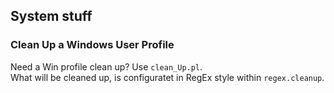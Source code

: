 ## System stuff

### Clean Up a Windows User Profile
Need a Win profile clean up? Use `clean_Up.pl`.  
What will be cleaned up, is configuratet in RegEx style within `regex.cleanup`.

